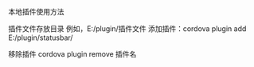  本地插件使用方法
 
 插件文件存放目录 例如，E:/plugin/插件文件
 添加插件：cordova plugin add E:/plugin/statusbar/

 移除插件  cordova plugin remove 插件名